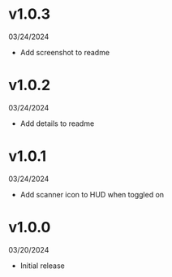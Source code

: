 # v1.0.3
03/24/2024
- Add screenshot to readme

# v1.0.2
03/24/2024
- Add details to readme

# v1.0.1
03/24/2024
- Add scanner icon to HUD when toggled on

# v1.0.0
03/20/2024
- Initial release